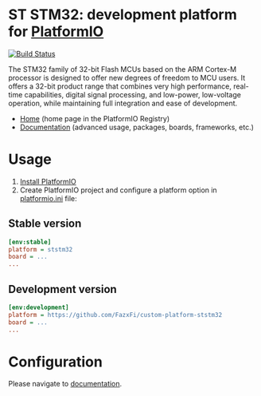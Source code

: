 # ST STM32: development platform for [PlatformIO](https://platformio.org)

[![Build Status](https://github.com/platformio/platform-ststm32/workflows/Examples/badge.svg)](https://github.com/platformio/platform-ststm32/actions)

The STM32 family of 32-bit Flash MCUs based on the ARM Cortex-M processor is designed to offer new degrees of freedom to MCU users. It offers a 32-bit product range that combines very high performance, real-time capabilities, digital signal processing, and low-power, low-voltage operation, while maintaining full integration and ease of development.

* [Home](https://registry.platformio.org/platforms/platformio/ststm32) (home page in the PlatformIO Registry)
* [Documentation](https://docs.platformio.org/page/platforms/ststm32.html) (advanced usage, packages, boards, frameworks, etc.)

# Usage

1. [Install PlatformIO](https://platformio.org)
2. Create PlatformIO project and configure a platform option in [platformio.ini](https://docs.platformio.org/page/projectconf.html) file:

## Stable version

```ini
[env:stable]
platform = ststm32
board = ...
...
```

## Development version

```ini
[env:development]
platform = https://github.com/FazxFi/custom-platform-ststm32
board = ...
...
```

# Configuration

Please navigate to [documentation](https://docs.platformio.org/page/platforms/ststm32.html).
